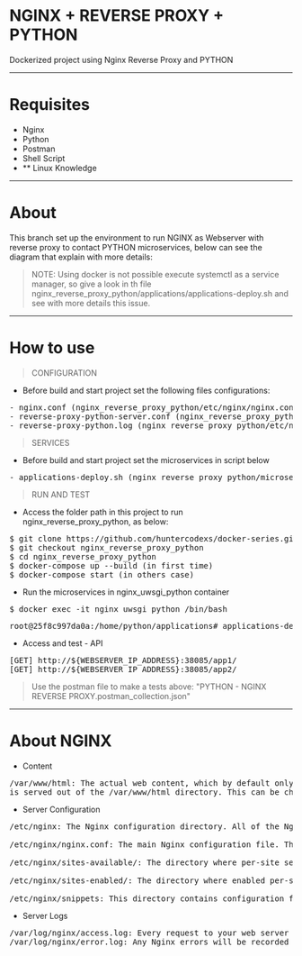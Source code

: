 
# NGINX + REVERSE PROXY + PYTHON

Dockerized project using Nginx Reverse Proxy and PYTHON

-----------------

# Requisites

- Nginx
- Python
- Postman
- Shell Script
- ** Linux Knowledge

-----------------

# About

This branch set up the environment to run NGINX as Webserver with reverse proxy to contact PYTHON microservices, below can 
see the diagram that explain with more details:

> NOTE: Using docker is not possible execute systemctl as a service manager, so give a look in th file 
> nginx_reverse_proxy_python/applications/applications-deploy.sh and see with more details this issue.

-----------------

# How to use

> CONFIGURATION

- Before build and start project set the following files configurations:

<pre>
- nginx.conf (nginx_reverse_proxy_python/etc/nginx/nginx.conf)
- reverse-proxy-python-server.conf (nginx_reverse_proxy_python/etc/nginx/conf/reverse-proxy-python-server.conf)
- reverse-proxy-python.log (nginx_reverse_proxy_python/etc/nginx/logs/reverse-proxy-python.log)
</pre>

> SERVICES

- Before build and start project set the microservices in script below

<pre>
- applications-deploy.sh (nginx_reverse_proxy_python/microservices/applications-deploy.sh)
</pre>


> RUN AND TEST

- Access the folder path in this project to run nginx_reverse_proxy_python, as below:

<pre>
$ git clone https://github.com/huntercodexs/docker-series.git .
$ git checkout nginx_reverse_proxy_python
$ cd nginx_reverse_proxy_python
$ docker-compose up --build (in first time)
$ docker-compose start (in others case)
</pre>

- Run the microservices in nginx_uwsgi_python container

<pre>
$ docker exec -it nginx_uwsgi_python /bin/bash
</pre>

<pre>
root@25f8c997da0a:/home/python/applications# applications-deploy
</pre>

- Access and test - API

<pre>
[GET] http://${WEBSERVER_IP_ADDRESS}:38085/app1/
[GET] http://${WEBSERVER_IP_ADDRESS}:38085/app2/
</pre>

> Use the postman file to make a tests above: "PYTHON - NGINX REVERSE PROXY.postman_collection.json"

-----------------
# About NGINX

- Content
<pre>
/var/www/html: The actual web content, which by default only consists of the default Nginx page you saw earlier, 
is served out of the /var/www/html directory. This can be changed by altering Nginx configuration files.
</pre>

- Server Configuration
<pre>
/etc/nginx: The Nginx configuration directory. All of the Nginx configuration files reside here.

/etc/nginx/nginx.conf: The main Nginx configuration file. This can be modified to make changes to the Nginx global configuration.

/etc/nginx/sites-available/: The directory where per-site server blocks can be stored. Nginx will not use the configuration files found in this directory unless they are linked to the sites-enabled directory. Typically, all server block configuration is done in this directory, and then enabled by linking to the other directory.

/etc/nginx/sites-enabled/: The directory where enabled per-site server blocks are stored. Typically, these are created by linking to configuration files found in the sites-available directory.

/etc/nginx/snippets: This directory contains configuration fragments that can be included elsewhere in the Nginx configuration. Potentially repeatable configuration segments are good candidates for refactoring into snippets.
</pre>

- Server Logs
<pre>
/var/log/nginx/access.log: Every request to your web server is recorded in this log file unless Nginx is configured to do otherwise.
/var/log/nginx/error.log: Any Nginx errors will be recorded in this log.
</pre>

